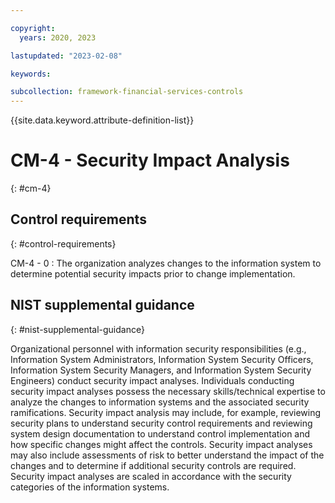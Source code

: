 ```yaml
---

copyright:
  years: 2020, 2023

lastupdated: "2023-02-08"

keywords:

subcollection: framework-financial-services-controls
---
```


{{site.data.keyword.attribute-definition-list}}

               
# CM-4 - Security Impact Analysis
{: #cm-4}

## Control requirements
{: #control-requirements}

CM-4 - 0
    : The organization analyzes changes to the information system to determine potential security impacts prior to change implementation.

## NIST supplemental guidance
{: #nist-supplemental-guidance}

Organizational personnel with information security responsibilities (e.g., Information System Administrators, Information System Security Officers, Information System Security Managers, and Information System Security Engineers) conduct security impact analyses. Individuals conducting security impact analyses possess the necessary skills/technical expertise to analyze the changes to information systems and the associated security ramifications. Security impact analysis may include, for example, reviewing security plans to understand security control requirements and reviewing system design documentation to understand control implementation and how specific changes might affect the controls. Security impact analyses may also include assessments of risk to better understand the impact of the changes and to determine if additional security controls are required. Security impact analyses are scaled in accordance with the security categories of the information systems.





